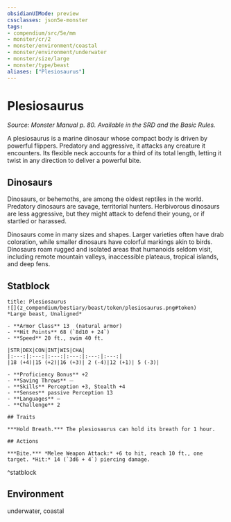 ```yaml
---
obsidianUIMode: preview
cssclasses: json5e-monster
tags:
- compendium/src/5e/mm
- monster/cr/2
- monster/environment/coastal
- monster/environment/underwater
- monster/size/large
- monster/type/beast
aliases: ["Plesiosaurus"]
---
```

# Plesiosaurus
*Source: Monster Manual p. 80. Available in the SRD and the Basic Rules.*  

A plesiosaurus is a marine dinosaur whose compact body is driven by powerful flippers. Predatory and aggressive, it attacks any creature it encounters. Its flexible neck accounts for a third of its total length, letting it twist in any direction to deliver a powerful bite.

## Dinosaurs

Dinosaurs, or behemoths, are among the oldest reptiles in the world. Predatory dinosaurs are savage, territorial hunters. Herbivorous dinosaurs are less aggressive, but they might attack to defend their young, or if startled or harassed.

Dinosaurs come in many sizes and shapes. Larger varieties often have drab coloration, while smaller dinosaurs have colorful markings akin to birds. Dinosaurs roam rugged and isolated areas that humanoids seldom visit, including remote mountain valleys, inaccessible plateaus, tropical islands, and deep fens.

## Statblock

```ad-statblock
title: Plesiosaurus
![](z_compendium/bestiary/beast/token/plesiosaurus.png#token)
*Large beast, Unaligned*

- **Armor Class** 13  (natural armor)
- **Hit Points** 68 (`8d10 + 24`)
- **Speed** 20 ft., swim 40 ft.

|STR|DEX|CON|INT|WIS|CHA|
|:---:|:---:|:---:|:---:|:---:|:---:|
|18 (+4)|15 (+2)|16 (+3)| 2 (-4)|12 (+1)| 5 (-3)|

- **Proficiency Bonus** +2
- **Saving Throws** ⏤
- **Skills** Perception +3, Stealth +4
- **Senses** passive Perception 13
- **Languages** —
- **Challenge** 2

## Traits

***Hold Breath.*** The plesiosaurus can hold its breath for 1 hour.

## Actions

***Bite.*** *Melee Weapon Attack:* +6 to hit, reach 10 ft., one target. *Hit:* 14 (`3d6 + 4`) piercing damage.
```
^statblock

## Environment

underwater, coastal